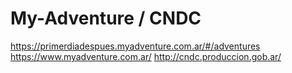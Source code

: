 # My-Adventure / CNDC

https://primerdiadespues.myadventure.com.ar/#/adventures
https://www.myadventure.com.ar/ 
http://cndc.produccion.gob.ar/ 

